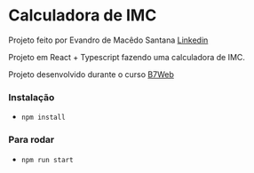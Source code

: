 # Calculadora de IMC

Projeto feito por Evandro de Macêdo Santana
[Linkedin](www.linkedin.com/in/evandro-m-santana)

Projeto em React + Typescript fazendo uma calculadora de IMC.

Projeto desenvolvido durante o curso [B7Web](https://b7web.com.br)

### Instalação 
- `npm install`

### Para rodar
- `npm run start`